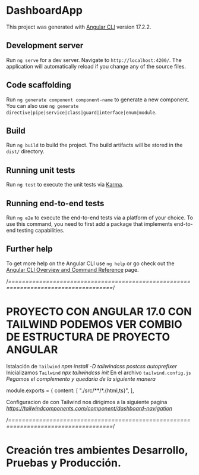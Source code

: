 # DashboardApp

This project was generated with [Angular CLI](https://github.com/angular/angular-cli) version 17.2.2.

## Development server

Run `ng serve` for a dev server. Navigate to `http://localhost:4200/`. The application will automatically reload if you change any of the source files.

## Code scaffolding

Run `ng generate component component-name` to generate a new component. You can also use `ng generate directive|pipe|service|class|guard|interface|enum|module`.

## Build

Run `ng build` to build the project. The build artifacts will be stored in the `dist/` directory.

## Running unit tests

Run `ng test` to execute the unit tests via [Karma](https://karma-runner.github.io).

## Running end-to-end tests

Run `ng e2e` to execute the end-to-end tests via a platform of your choice. To use this command, you need to first add a package that implements end-to-end testing capabilities.

## Further help

To get more help on the Angular CLI use `ng help` or go check out the [Angular CLI Overview and Command Reference](https://angular.io/cli) page.

/*====================================================================================*/
# PROYECTO CON ANGULAR 17.0 CON TAILWIND PODEMOS VER COMBIO DE ESTRUCTURA DE PROYECTO ANGULAR
Istalación de `Tailwind` *npm install -D tailwindcss postcss autoprefixer*
Inicializamos `Tailwind` *npx tailwindcss init*
En el archivo `tailwind.config.js` *Pegamos el complemento y quedaria de la siguiente manera*

module.exports = {
content: [
"./src/**/*.{html,ts}",
],

Configuracion de con Tailwind nos dirigimos a la siguiente pagina *https://tailwindcomponents.com/component/dashboard-navigation*

/*====================================================================================*/
# Creación tres ambientes Desarrollo, Pruebas y Producción.

